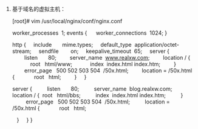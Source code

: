 1. 基于域名的虚拟主机：

   [root]# vim /usr/local/nginx/conf/nginx.conf
   
      worker_processes  1;
      events {
             worker_connections  1024;
      }

     http {
         include       mime.types;
         default_type  application/octet-stream;
         sendfile        on;
         keepalive_timeout  65;
         server {
                listen       80;
                server_name  www.realxw.com;
                location / {
                         root   html/www;
                         index  index.html index.htm;
               }
        error_page   500 502 503 504  /50x.html;
        location = /50x.html {
            root   html;
        }
    }

     server {
            listen       80;
            server_name  blog.realxw.com;
            location / {
                       root   html/bbs;
                       index  index.html index.htm;
            }
            error_page   500 502 503 504  /50x.html;
            location = /50x.html {
                                 root   html;

            }
    }
}
